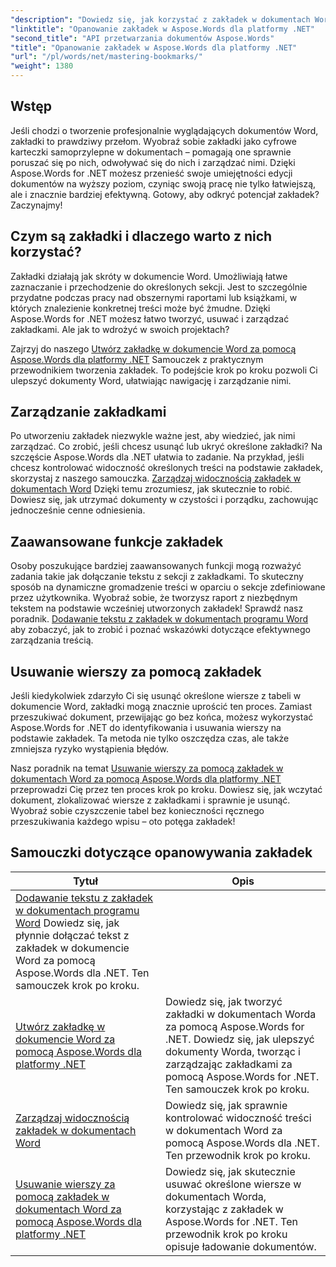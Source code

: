 ```yaml
---
"description": "Dowiedz się, jak korzystać z zakładek w dokumentach Worda za pomocą Aspose.Words for .NET, korzystając ze szczegółowych samouczków. Udoskonal swoje umiejętności zarządzania dokumentami."
"linktitle": "Opanowanie zakładek w Aspose.Words dla platformy .NET"
"second_title": "API przetwarzania dokumentów Aspose.Words"
"title": "Opanowanie zakładek w Aspose.Words dla platformy .NET"
"url": "/pl/words/net/mastering-bookmarks/"
"weight": 1380
---
```


## Wstęp

Jeśli chodzi o tworzenie profesjonalnie wyglądających dokumentów Word, zakładki to prawdziwy przełom. Wyobraź sobie zakładki jako cyfrowe karteczki samoprzylepne w dokumentach – pomagają one sprawnie poruszać się po nich, odwoływać się do nich i zarządzać nimi. Dzięki Aspose.Words for .NET możesz przenieść swoje umiejętności edycji dokumentów na wyższy poziom, czyniąc swoją pracę nie tylko łatwiejszą, ale i znacznie bardziej efektywną. Gotowy, aby odkryć potencjał zakładek? Zaczynajmy!

## Czym są zakładki i dlaczego warto z nich korzystać?

Zakładki działają jak skróty w dokumencie Word. Umożliwiają łatwe zaznaczanie i przechodzenie do określonych sekcji. Jest to szczególnie przydatne podczas pracy nad obszernymi raportami lub książkami, w których znalezienie konkretnej treści może być żmudne. Dzięki Aspose.Words for .NET możesz łatwo tworzyć, usuwać i zarządzać zakładkami. Ale jak to wdrożyć w swoich projektach?

Zajrzyj do naszego [Utwórz zakładkę w dokumencie Word za pomocą Aspose.Words dla platformy .NET](./create-bookmark-in-word-document/) Samouczek z praktycznym przewodnikiem tworzenia zakładek. To podejście krok po kroku pozwoli Ci ulepszyć dokumenty Word, ułatwiając nawigację i zarządzanie nimi.

## Zarządzanie zakładkami

Po utworzeniu zakładek niezwykle ważne jest, aby wiedzieć, jak nimi zarządzać. Co zrobić, jeśli chcesz usunąć lub ukryć określone zakładki? Na szczęście Aspose.Words dla .NET ułatwia to zadanie. Na przykład, jeśli chcesz kontrolować widoczność określonych treści na podstawie zakładek, skorzystaj z naszego samouczka. [Zarządzaj widocznością zakładek w dokumentach Word](./manage-bookmark-visibility-word-document/) Dzięki temu zrozumiesz, jak skutecznie to robić. Dowiesz się, jak utrzymać dokumenty w czystości i porządku, zachowując jednocześnie cenne odniesienia.

## Zaawansowane funkcje zakładek

Osoby poszukujące bardziej zaawansowanych funkcji mogą rozważyć zadania takie jak dołączanie tekstu z sekcji z zakładkami. To skuteczny sposób na dynamiczne gromadzenie treści w oparciu o sekcje zdefiniowane przez użytkownika. Wyobraź sobie, że tworzysz raport z niezbędnym tekstem na podstawie wcześniej utworzonych zakładek! Sprawdź nasz poradnik. [Dodawanie tekstu z zakładek w dokumentach programu Word](./append-text-from-bookmarked-sections/) aby zobaczyć, jak to zrobić i poznać wskazówki dotyczące efektywnego zarządzania treścią.

## Usuwanie wierszy za pomocą zakładek

Jeśli kiedykolwiek zdarzyło Ci się usunąć określone wiersze z tabeli w dokumencie Word, zakładki mogą znacznie uprościć ten proces. Zamiast przeszukiwać dokument, przewijając go bez końca, możesz wykorzystać Aspose.Words for .NET do identyfikowania i usuwania wierszy na podstawie zakładek. Ta metoda nie tylko oszczędza czas, ale także zmniejsza ryzyko wystąpienia błędów. 

Nasz poradnik na temat [Usuwanie wierszy za pomocą zakładek w dokumentach Word za pomocą Aspose.Words dla platformy .NET](./delete-row-by-bookmark-word-documents/) przeprowadzi Cię przez ten proces krok po kroku. Dowiesz się, jak wczytać dokument, zlokalizować wiersze z zakładkami i sprawnie je usunąć. Wyobraź sobie czyszczenie tabel bez konieczności ręcznego przeszukiwania każdego wpisu – oto potęga zakładek! 


 ## Samouczki dotyczące opanowywania zakładek
| Tytuł | Opis |
| --- | --- |
| [Dodawanie tekstu z zakładek w dokumentach programu Word](./append-text-from-bookmarked-sections/) Dowiedz się, jak płynnie dołączać tekst z zakładek w dokumencie Word za pomocą Aspose.Words dla .NET. Ten samouczek krok po kroku. |
| [Utwórz zakładkę w dokumencie Word za pomocą Aspose.Words dla platformy .NET](./create-bookmark-in-word-document/) | Dowiedz się, jak tworzyć zakładki w dokumentach Worda za pomocą Aspose.Words for .NET. Dowiedz się, jak ulepszyć dokumenty Worda, tworząc i zarządzając zakładkami za pomocą Aspose.Words for .NET. Ten samouczek krok po kroku. |
| [Zarządzaj widocznością zakładek w dokumentach Word](./manage-bookmark-visibility-word-document/) | Dowiedz się, jak sprawnie kontrolować widoczność treści w dokumentach Word za pomocą Aspose.Words dla .NET. Ten przewodnik krok po kroku. |
| [Usuwanie wierszy za pomocą zakładek w dokumentach Word za pomocą Aspose.Words dla platformy .NET](./delete-row-by-bookmark-word-documents/) | Dowiedz się, jak skutecznie usuwać określone wiersze w dokumentach Worda, korzystając z zakładek w Aspose.Words for .NET. Ten przewodnik krok po kroku opisuje ładowanie dokumentów. |
